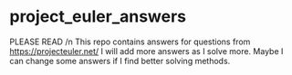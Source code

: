 # project_euler_answers

PLEASE READ /n
This repo contains answers for questions from https://projecteuler.net/ 
I will add more answers as I solve more.
Maybe I can change some answers if I find better solving methods.
